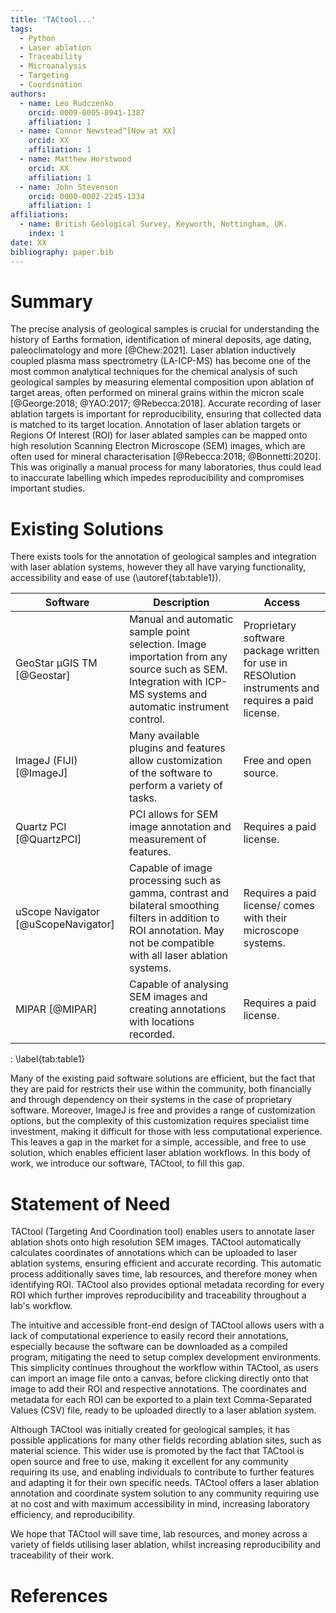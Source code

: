 ```yaml
---
title: 'TACtool...'
tags:
  - Python
  - Laser ablation
  - Traceability
  - Microanalysis
  - Targeting
  - Coordination
authors:
  - name: Leo Rudczenko
    orcid: 0009-0005-8941-1387
    affiliation: 1
  - name: Connor Newstead^[Now at XX]
    orcid: XX
    affiliation: 1
  - name: Matthew Horstwood
    orcid: XX
    affiliation: 1
  - name: John Stevenson
    orcid: 0000-0002-2245-1334
    affiliation: 1
affiliations:
  - name: British Geological Survey, Keyworth, Nottingham, UK.
    index: 1
date: XX
bibliography: paper.bib
---
```


# Summary

The precise analysis of geological samples is crucial for understanding the history of Earths formation, identification of mineral deposits, age dating, paleoclimatology and more [@Chew:2021]. Laser ablation inductively coupled plasma mass spectrometry (LA-ICP-MS) has become one of the most common analytical techniques for the chemical analysis of such geological samples by measuring elemental composition upon ablation of target areas, often performed on mineral grains within the micron scale [@George:2018; @YAO:2017; @Rebecca:2018]. Accurate recording of laser ablation targets is important for reproducibility, ensuring that collected data is matched to its target location. Annotation of laser ablation targets or Regions Of Interest (ROI) for laser ablated samples can be mapped onto high resolution Scanning Electron Microscope (SEM) images, which are often used for mineral characterisation [@Rebecca:2018; @Bonnetti:2020]. This was originally a manual process for many laboratories, thus could lead to inaccurate labelling which impedes reproducibility and compromises important studies.

# Existing Solutions

There exists tools for the annotation of geological samples and integration with laser ablation systems, however they all have varying functionality, accessibility and ease of use (\autoref{tab:table1}).

|Software|Description|Access|
|---|---|---|
|GeoStar μGIS TM [@Geostar]|Manual and automatic sample point selection. Image importation from any source such as SEM. Integration with ICP-MS systems and automatic instrument control.|Proprietary software package written for use in RESOlution instruments and requires a paid license.|
|ImageJ (FIJI) [@ImageJ]|Many available plugins and features allow customization of the software to perform a variety of tasks.|Free and open source.|
|Quartz PCI [@QuartzPCI]|PCI allows for SEM image annotation and measurement of features.|Requires a paid license.|
|uScope Navigator [@uScopeNavigator]|Capable of image processing such as gamma, contrast and bilateral smoothing filters in addition to ROI annotation. May not be compatible with all laser ablation systems.|Requires a paid license/ comes with their microscope systems.|
|MIPAR [@MIPAR]|Capable of analysing SEM images and creating annotations with locations recorded.|Requires a paid license.|
: \label{tab:table1}

Many of the existing paid software solutions are efficient, but the fact that they are paid for restricts their use within the community, both financially and through dependency on their systems in the case of proprietary software. Moreover, ImageJ is free and provides a range of customization options, but the complexity of this customization requires specialist time investment, making it difficult for those with less computational experience. This leaves a gap in the market for a simple, accessible, and free to use solution, which enables efficient laser ablation workflows. In this body of work, we introduce our software, TACtool, to fill this gap.

# Statement of Need

TACtool (Targeting And Coordination tool) enables users to annotate laser ablation shots onto high resolution SEM images. TACtool automatically calculates coordinates of annotations which can be uploaded to laser ablation systems, ensuring efficient and accurate recording. This automatic process additionally saves time, lab resources, and therefore money when identifying ROI. TACtool also provides optional metadata recording for every ROI which further improves reproducibility and traceability throughout a lab's workflow.

The intuitive and accessible front-end design of TACtool allows users with a lack of computational experience to easily record their annotations, especially because the software can be downloaded as a compiled program, mitigating the need to setup complex development environments. This simplicity continues throughout the workflow within TACtool, as users can import an image file onto a canvas, before clicking directly onto that image to add their ROI and respective annotations. The coordinates and metadata for each ROI can be exported to a plain text Comma-Separated Values (CSV) file, ready to be uploaded directly to a laser ablation system.

Although TACtool was initially created for geological samples, it has possible applications for many other fields recording ablation sites, such as material science. This wider use is promoted by the fact that TACtool is open source and free to use, making it excellent for any community requiring its use, and enabling individuals to contribute to further features and adapting it for their own specific needs. TACtool offers a laser ablation annotation and coordinate system solution to any community requiring use at no cost and with maximum accessibility in mind, increasing laboratory efficiency, and reproducibility.

We hope that TACtool will save time, lab resources, and money across a variety of fields utilising laser ablation, whilst increasing reproducibility and traceability of their work.


# References
